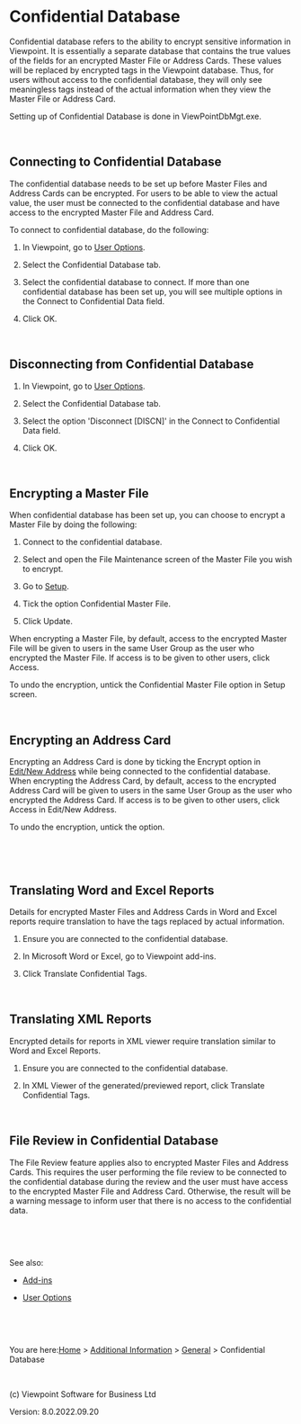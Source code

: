 



# Confidential Database
Confidential database refers to the ability to encrypt sensitive information 
 in Viewpoint. It is essentially a separate database that contains the 
 true values of the fields for an encrypted Master File or Address Cards. 
 These values will be replaced by encrypted tags in the Viewpoint database. 
 Thus, for users without access to the confidential database, they will 
 only see meaningless tags instead of the actual information when they 
 view the Master File or Address Card.

Setting up of Confidential Database is done in ViewPointDbMgt.exe.

&nbsp;
## Connecting to Confidential Database
The confidential database needs to be set up before Master Files and 
 Address Cards can be encrypted. For users to be able to view the actual 
 value, the user must be connected to the confidential database and have 
 access to the encrypted Master File and Address Card.

To connect to confidential database, do the following:

	

1. In Viewpoint, go to [User Options](file:///c:/temp/0457b882-c844-4314-8878-ce1a9c2207bd/input/User_Options.htm).

	

1. Select the Confidential Database tab.

	

1. Select the confidential database to connect. If more than one 
    	 confidential database has been set up, you will see multiple options 
    	 in the Connect to Confidential Data field.

	

1. Click OK.

&nbsp;
## Disconnecting from Confidential Database

	

1. In Viewpoint, go to [User Options](file:///c:/temp/0457b882-c844-4314-8878-ce1a9c2207bd/input/User_Options.htm).

	

1. Select the Confidential Database tab.

	

1. Select the option 'Disconnect [DISCN]' in the Connect to Confidential 
    	 Data field.

	

1. Click OK.

&nbsp;
## Encrypting a Master File
When confidential database has been set up, you can choose to encrypt 
 a Master File by doing the following:

	

1. Connect to the confidential database.

	

1. Select and open the File Maintenance screen of the Master File 
    	 you wish to encrypt.

	

1. Go to [Setup](file:///c:/temp/0457b882-c844-4314-8878-ce1a9c2207bd/input/MF_-_Setup.htm).

	

1. Tick the option Confidential Master File.

	

1. Click Update.

When encrypting a Master File, by default, access to the encrypted Master 
 File will be given to users in the same User Group as the user who encrypted 
 the Master File. If access is to be given to other users, click Access.

To undo the encryption, untick the Confidential Master File option in 
 Setup screen.

&nbsp;
## Encrypting an Address Card
Encrypting an Address Card is done by ticking the Encrypt option in 
 [Edit/New Address](file:///c:/temp/0457b882-c844-4314-8878-ce1a9c2207bd/input/Address_-_Edit_New_Address.htm) while being 
 connected to the confidential database. When encrypting the Address Card, 
 by default, access to the encrypted Address Card will be given to users 
 in the same User Group as the user who encrypted the Address Card. If 
 access is to be given to other users, click Access in Edit/New Address.

To undo the encryption, untick the option.

&nbsp;

&nbsp;
## Translating Word and Excel Reports
Details for encrypted Master Files and Address Cards in Word and Excel 
 reports require translation to have the tags replaced by actual information.

	

1. Ensure you are connected to the confidential database.

	

1. In Microsoft Word or Excel, go to Viewpoint add-ins.

	

1. Click Translate Confidential Tags.

&nbsp;
## Translating XML Reports
<span lang="EN-GB" xml:lang="EN-GB">Encrypted details for reports in 
 XML viewer require translation similar to Word and Excel Reports.</span>

	

1. Ensure you are connected to the confidential database.

	

1. <span lang="EN-GB" xml:lang="EN-GB">In XML Viewer of the generated/previewed 
    	 report, click Translate Confidential Tags.</span>

&nbsp;
## File Review in Confidential Database
The File Review feature applies also to encrypted Master Files and Address 
 Cards. This requires the user performing the file review to be connected 
 to the confidential database during the review and the user must have 
 access to the encrypted Master File and Address Card. Otherwise, the result 
 will be a warning message to inform user that there is no access to the 
 confidential data.

&nbsp;

&nbsp;

See also:

	

- [Add-ins](file:///c:/temp/0457b882-c844-4314-8878-ce1a9c2207bd/Document_Manager/Add-ins.htm)

	

- [User Options](file:///c:/temp/0457b882-c844-4314-8878-ce1a9c2207bd/input/User_Options.htm)

&nbsp;

&nbsp;

You are here:[Home](file:///c:/temp/0457b882-c844-4314-8878-ce1a9c2207bd/input/Copyright_Notice.htm) &gt; [Additional Information]() &gt; [General]() &gt; Confidential Database

&nbsp;

(c) Viewpoint Software for 
 Business Ltd

Version: 8.0.2022.09.20


